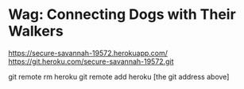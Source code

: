 # Wag: Connecting Dogs with Their Walkers

https://secure-savannah-19572.herokuapp.com/
https://git.heroku.com/secure-savannah-19572.git

git remote rm heroku
git remote add heroku [the git address above]